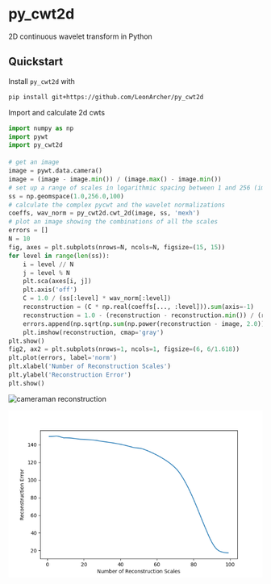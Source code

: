 # py_cwt2d

2D continuous wavelet transform in Python

## Quickstart

Install `py_cwt2d` with

```bash
pip install git+https://github.com/LeonArcher/py_cwt2d
```

Import and calculate 2d cwts

```python
import numpy as np
import pywt
import py_cwt2d

# get an image
image = pywt.data.camera()
image = (image - image.min()) / (image.max() - image.min())
# set up a range of scales in logarithmic spacing between 1 and 256 (image width / 2 seems to work ehre)
ss = np.geomspace(1.0,256.0,100)
# calculate the complex pycwt and the wavelet normalizations
coeffs, wav_norm = py_cwt2d.cwt_2d(image, ss, 'mexh')
# plot an image showing the combinations of all the scales
errors = []
N = 10
fig, axes = plt.subplots(nrows=N, ncols=N, figsize=(15, 15))
for level in range(len(ss)):
    i = level // N
    j = level % N
    plt.sca(axes[i, j])
    plt.axis('off')
    C = 1.0 / (ss[:level] * wav_norm[:level])
    reconstruction = (C * np.real(coeffs[..., :level])).sum(axis=-1)
    reconstruction = 1.0 - (reconstruction - reconstruction.min()) / (reconstruction.max() - reconstruction.min())
    errors.append(np.sqrt(np.sum(np.power(reconstruction - image, 2.0))))
    plt.imshow(reconstruction, cmap='gray')
plt.show()
fig2, ax2 = plt.subplots(nrows=1, ncols=1, figsize=(6, 6/1.618))
plt.plot(errors, label='norm')
plt.xlabel('Number of Reconstruction Scales')
plt.ylabel('Reconstruction Error')
plt.show()
```

![cameraman reconstruction](camera_reconstruction.png)

![reconstruction error](reconstruction_error.png)